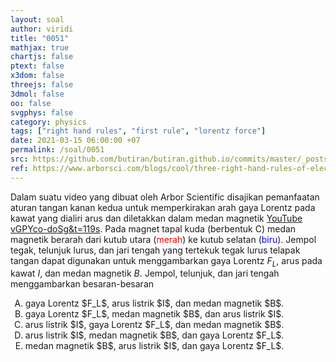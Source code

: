 ```yaml
---
layout: soal
author: viridi
title: "0051"
mathjax: true
chartjs: false
ptext: false
x3dom: false
threejs: false
3dmol: false
oo: false
svgphys: false
category: physics
tags: ["right hand rules", "first rule", "lorentz force"]
date: 2021-03-15 06:00:00 +07
permalink: /soal/0051
src: https://github.com/butiran/butiran.github.io/commits/master/_posts/soal/04/2021-03-15-lorentz-force.md
ref: https://www.arborsci.com/blogs/cool/three-right-hand-rules-of-electromagnetism
---
```

Dalam suatu video yang dibuat oleh Arbor Scientific disajikan pemanfaatan aturan tangan kanan kedua untuk memperkirakan arah gaya Lorentz pada kawat yang dialiri arus dan diletakkan dalam medan magnetik [YouTube vGPYco-doSg&t=119s](https://www.youtube.com/watch?v=vGPYco-doSg&t=119s). Pada magnet tapal kuda (berbentuk C) medan magnetik berarah dari kutub utara (<x style="color:red">merah</x>) ke kutub selatan (<x style="color:blue">biru</x>). Jempol tegak, telunjuk lurus, dan jari tengah yang tertekuk tegak lurus telapak tangan dapat digunakan untuk menggambarkan gaya Lorentz $F_L$, arus pada kawat $I$, dan medan magnetik $B$. Jempol, telunjuk, dan jari tengah menggambarkan besaran-besaran

<ol type="A">
<li>gaya Lorentz $F_L$, arus listrik $I$, dan medan magnetik $B$.
<li>gaya Lorentz $F_L$, medan magnetik $B$, dan arus listrik $I$.
<li>arus listrik $I$, gaya Lorentz $F_L$, dan medan magnetik $B$.
<li>arus listrik $I$, medan magnetik $B$, dan gaya Lorentz $F_L$.
<li>medan magnetik $B$, arus listrik $I$, dan gaya Lorentz $F_L$.
